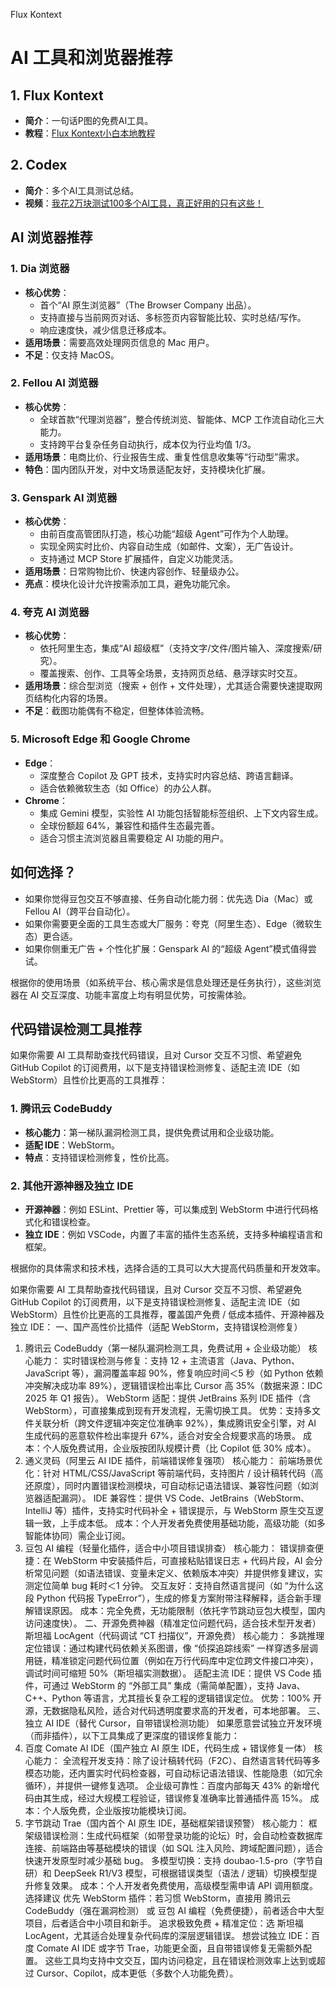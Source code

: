 Flux Kontext
# AI 工具和浏览器推荐

## 1. Flux Kontext
- **简介**：一句话P图的免费AI工具。
- **教程**：[Flux Kontext小白本地教程](https://www.bilibili.com/video/BV1c1GHzLE7x/?share_source=copy_web&vd_source=3f4f430dbee57e55cd4d9a8d8447c462)

## 2. Codex
- **简介**：多个AI工具测试总结。
- **视频**：[我花2万块测试100多个AI工具，真正好用的只有这些！](https://www.bilibili.com/video/BV1CC41137su/?share_source=copy_web&vd_source=3f4f430dbee57e55cd4d9a8d8447c462)

## AI 浏览器推荐

### 1. Dia 浏览器
- **核心优势**：
    - 首个“AI 原生浏览器”（The Browser Company 出品）。
    - 支持直接与当前网页对话、多标签页内容智能比较、实时总结/写作。
    - 响应速度快，减少信息迁移成本。
- **适用场景**：需要高效处理网页信息的 Mac 用户。
- **不足**：仅支持 MacOS。

### 2. Fellou AI 浏览器
- **核心优势**：
    - 全球首款“代理浏览器”，整合传统浏览、智能体、MCP 工作流自动化三大能力。
    - 支持跨平台复杂任务自动执行，成本仅为行业均值 1/3。
- **适用场景**：电商比价、行业报告生成、重复性信息收集等“行动型”需求。
- **特色**：国内团队开发，对中文场景适配友好，支持模块化扩展。

### 3. Genspark AI 浏览器
- **核心优势**：
    - 由前百度高管团队打造，核心功能“超级 Agent”可作为个人助理。
    - 实现全网实时比价、内容自动生成（如邮件、文案），无广告设计。
    - 支持通过 MCP Store 扩展插件，自定义功能灵活。
- **适用场景**：日常购物比价、快速内容创作、轻量级办公。
- **亮点**：模块化设计允许按需添加工具，避免功能冗余。

### 4. 夸克 AI 浏览器
- **核心优势**：
    - 依托阿里生态，集成“AI 超级框”（支持文字/文件/图片输入、深度搜索/研究）。
    - 覆盖搜索、创作、工具等全场景，支持网页总结、悬浮球实时交互。
- **适用场景**：综合型浏览（搜索 + 创作 + 文件处理），尤其适合需要快速提取网页结构化内容的场景。
- **不足**：截图功能偶有不稳定，但整体体验流畅。

### 5. Microsoft Edge 和 Google Chrome
- **Edge**：
    - 深度整合 Copilot 及 GPT 技术，支持实时内容总结、跨语言翻译。
    - 适合依赖微软生态（如 Office）的办公人群。
- **Chrome**：
    - 集成 Gemini 模型，实验性 AI 功能包括智能标签组织、上下文内容生成。
    - 全球份额超 64%，兼容性和插件生态最完善。
    - 适合习惯主流浏览器且需要稳定 AI 功能的用户。

## 如何选择？
- 如果你觉得豆包交互不够直接、任务自动化能力弱：优先选 Dia（Mac）或 Fellou AI（跨平台自动化）。
- 如果你需要更全面的工具生态或大厂服务：夸克（阿里生态）、Edge（微软生态）更合适。
- 如果你侧重无广告 + 个性化扩展：Genspark AI 的“超级 Agent”模式值得尝试。

根据你的使用场景（如系统平台、核心需求是信息处理还是任务执行），这些浏览器在 AI 交互深度、功能丰富度上均有明显优势，可按需体验。

## 代码错误检测工具推荐

如果你需要 AI 工具帮助查找代码错误，且对 Cursor 交互不习惯、希望避免 GitHub Copilot 的订阅费用，以下是支持错误检测修复、适配主流 IDE（如 WebStorm）且性价比更高的工具推荐：

### 1. 腾讯云 CodeBuddy
- **核心能力**：第一梯队漏洞检测工具，提供免费试用和企业级功能。
- **适配 IDE**：WebStorm。
- **特点**：支持错误检测修复，性价比高。

### 2. 其他开源神器及独立 IDE
- **开源神器**：例如 ESLint、Prettier 等，可以集成到 WebStorm 中进行代码格式化和错误检查。
- **独立 IDE**：例如 VSCode，内置了丰富的插件生态系统，支持多种编程语言和框架。

根据你的具体需求和技术栈，选择合适的工具可以大大提高代码质量和开发效率。

如果你需要 AI 工具帮助查找代码错误，且对 Cursor 交互不习惯、希望避免 GitHub Copilot 的订阅费用，以下是支持错误检测修复、适配主流 IDE（如 WebStorm）且性价比更高的工具推荐，覆盖国产免费 / 低成本插件、开源神器及独立 IDE：
一、国产高性价比插件（适配 WebStorm，支持错误检测修复）
1. 腾讯云 CodeBuddy（第一梯队漏洞检测工具，免费试用 + 企业级功能）
核心能力：
实时错误检测与修复：支持 12 + 主流语言（Java、Python、JavaScript 等），漏洞覆盖率超 90%，修复响应时间＜5 秒（如 Python 依赖冲突解决成功率 89%），逻辑错误检出率比 Cursor 高 35%（数据来源：IDC 2025 年 Q1 报告）。
WebStorm 适配：提供 JetBrains 系列 IDE 插件（含 WebStorm），可直接集成到现有开发流程，无需切换工具。
优势：支持多文件关联分析（跨文件逻辑冲突定位准确率 92%），集成腾讯安全引擎，对 AI 生成代码的恶意软件检出率提升 67%，适合对安全合规要求高的场景。
成本：个人版免费试用，企业版按团队规模计费（比 Copilot 低 30% 成本）。
2. 通义灵码（阿里云 AI IDE 插件，前端错误修复强项）
核心能力：
前端场景优化：针对 HTML/CSS/JavaScript 等前端代码，支持图片 / 设计稿转代码（高还原度），同时内置错误检测模块，可自动标记语法错误、兼容性问题（如浏览器适配漏洞）。
IDE 兼容性：提供 VS Code、JetBrains（WebStorm、IntelliJ 等）插件，支持实时代码补全 + 错误提示，与 WebStorm 原生交互逻辑一致，上手成本低。
成本：个人开发者免费使用基础功能，高级功能（如多智能体协同）需企业订阅。
3. 豆包 AI 编程（轻量化插件，适合中小项目错误排查）
核心能力：
错误排查便捷：在 WebStorm 中安装插件后，可直接粘贴错误日志 + 代码片段，AI 会分析常见问题（如语法错误、变量未定义、依赖版本冲突）并提供修复建议，实测定位简单 bug 耗时＜1 分钟。
交互友好：支持自然语言提问（如 “为什么这段 Python 代码报 TypeError”），生成的修复方案附带注释解释，适合新手理解错误原因。
成本：完全免费，无功能限制（依托字节跳动豆包大模型，国内访问速度快）。
二、开源免费神器（精准定位问题代码，适合技术型开发者）
斯坦福 LocAgent（代码调试 “CT 扫描仪”，开源免费）
核心能力：
多跳推理定位错误：通过构建代码依赖关系图谱，像 “侦探追踪线索” 一样穿透多层调用链，精准锁定问题代码位置（例如在万行代码库中定位跨文件接口冲突），调试时间可缩短 50%（斯坦福实测数据）。
适配主流 IDE：提供 VS Code 插件，可通过 WebStorm 的 “外部工具” 集成（需简单配置），支持 Java、C++、Python 等语言，尤其擅长复杂工程的逻辑错误定位。
优势：100% 开源，无数据隐私风险，适合对代码透明度要求高的开发者，可本地部署。
三、独立 AI IDE（替代 Cursor，自带错误检测功能）
如果愿意尝试独立开发环境（而非插件），以下工具集成了更深度的错误修复能力：
1. 百度 Comate AI IDE（国产独立 AI 原生 IDE，代码生成 + 错误修复一体）
核心能力：
全流程开发支持：除了设计稿转代码（F2C）、自然语言转代码等多模态功能，还内置实时代码检查器，可自动标记语法错误、性能隐患（如冗余循环），并提供一键修复选项。
企业级可靠性：百度内部每天 43% 的新增代码由其生成，经过大规模工程验证，错误修复准确率比普通插件高 15%。
成本：个人版免费，企业版按功能模块订阅。
2. 字节跳动 Trae（国内首个 AI 原生 IDE，基础框架错误预警）
核心能力：
框架级错误检测：生成代码框架（如带登录功能的论坛）时，会自动检查数据库连接、前端路由等基础模块的错误（如 SQL 注入风险、跨域配置问题），适合快速开发原型时减少基础 bug。
多模型切换：支持 doubao-1.5-pro（字节自研）和 DeepSeek R1/V3 模型，可根据错误类型（语法 / 逻辑）切换模型提升修复效果。
成本：个人开发者免费使用，高级模型需申请 API 调用额度。
选择建议
优先 WebStorm 插件：若习惯 WebStorm，直接用 腾讯云 CodeBuddy（强在漏洞检测） 或 豆包 AI 编程（免费便捷），前者适合中大型项目，后者适合中小项目和新手。
追求极致免费 + 精准定位：选 斯坦福 LocAgent，尤其适合处理复杂代码库的深层逻辑错误。
想尝试独立 IDE：百度 Comate AI IDE 或字节 Trae，功能更全面，且自带错误修复无需额外配置。
这些工具均支持中文交互，国内访问稳定，且在错误检测效率上达到或超过 Cursor、Copilot，成本更低（多数个人功能免费）。
